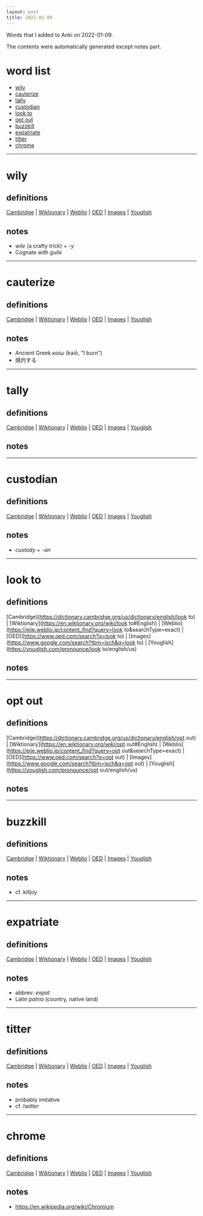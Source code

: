 ```yaml
---
layout: post
title: 2022-01-09
---
```


Words that I added to Anki on 2022-01-09.

The contents were automatically generated except notes part.
# word list
- [wily](#wily)
- [cauterize](#cauterize)
- [tally](#tally)
- [custodian](#custodian)
- [look to](#look-to)
- [opt out](#opt-out)
- [buzzkill](#buzzkill)
- [expatriate](#expatriate)
- [titter](#titter)
- [chrome](#chrome)

---

# wily
## definitions
[Cambridge](https://dictionary.cambridge.org/us/dictionary/english/wily)
|
[Wiktionary](https://en.wiktionary.org/wiki/wily#English)
|
[Weblio](https://ejje.weblio.jp/content_find?query=wily&searchType=exact)
|
[OED](https://www.oed.com/search?q=wily)
|
[Images](https://www.google.com/search?tbm=isch&q=wily)
|
[Youglish](https://youglish.com/pronounce/wily/english/us)

## notes
- *wile* (a crafty trick) + *-y*
- Cognate with *guile*

---

# cauterize
## definitions
[Cambridge](https://dictionary.cambridge.org/us/dictionary/english/cauterize)
|
[Wiktionary](https://en.wiktionary.org/wiki/cauterize#English)
|
[Weblio](https://ejje.weblio.jp/content_find?query=cauterize&searchType=exact)
|
[OED](https://www.oed.com/search?q=cauterize)
|
[Images](https://www.google.com/search?tbm=isch&q=cauterize)
|
[Youglish](https://youglish.com/pronounce/cauterize/english/us)

## notes
- Ancient Greek *καίω* (kaíō, "I burn")
- 焼灼する

---

# tally
## definitions
[Cambridge](https://dictionary.cambridge.org/us/dictionary/english/tally)
|
[Wiktionary](https://en.wiktionary.org/wiki/tally#English)
|
[Weblio](https://ejje.weblio.jp/content_find?query=tally&searchType=exact)
|
[OED](https://www.oed.com/search?q=tally)
|
[Images](https://www.google.com/search?tbm=isch&q=tally)
|
[Youglish](https://youglish.com/pronounce/tally/english/us)

## notes

---

# custodian
## definitions
[Cambridge](https://dictionary.cambridge.org/us/dictionary/english/custodian)
|
[Wiktionary](https://en.wiktionary.org/wiki/custodian#English)
|
[Weblio](https://ejje.weblio.jp/content_find?query=custodian&searchType=exact)
|
[OED](https://www.oed.com/search?q=custodian)
|
[Images](https://www.google.com/search?tbm=isch&q=custodian)
|
[Youglish](https://youglish.com/pronounce/custodian/english/us)

## notes
- *custody* + *-an*

---

# look to
## definitions
[Cambridge](https://dictionary.cambridge.org/us/dictionary/english/look to)
|
[Wiktionary](https://en.wiktionary.org/wiki/look to#English)
|
[Weblio](https://ejje.weblio.jp/content_find?query=look to&searchType=exact)
|
[OED](https://www.oed.com/search?q=look to)
|
[Images](https://www.google.com/search?tbm=isch&q=look to)
|
[Youglish](https://youglish.com/pronounce/look to/english/us)

## notes

---

# opt out
## definitions
[Cambridge](https://dictionary.cambridge.org/us/dictionary/english/opt out)
|
[Wiktionary](https://en.wiktionary.org/wiki/opt out#English)
|
[Weblio](https://ejje.weblio.jp/content_find?query=opt out&searchType=exact)
|
[OED](https://www.oed.com/search?q=opt out)
|
[Images](https://www.google.com/search?tbm=isch&q=opt out)
|
[Youglish](https://youglish.com/pronounce/opt out/english/us)

## notes

---

# buzzkill
## definitions
[Cambridge](https://dictionary.cambridge.org/us/dictionary/english/buzzkill)
|
[Wiktionary](https://en.wiktionary.org/wiki/buzzkill#English)
|
[Weblio](https://ejje.weblio.jp/content_find?query=buzzkill&searchType=exact)
|
[OED](https://www.oed.com/search?q=buzzkill)
|
[Images](https://www.google.com/search?tbm=isch&q=buzzkill)
|
[Youglish](https://youglish.com/pronounce/buzzkill/english/us)

## notes
- cf. killjoy

---

# expatriate
## definitions
[Cambridge](https://dictionary.cambridge.org/us/dictionary/english/expatriate)
|
[Wiktionary](https://en.wiktionary.org/wiki/expatriate#English)
|
[Weblio](https://ejje.weblio.jp/content_find?query=expatriate&searchType=exact)
|
[OED](https://www.oed.com/search?q=expatriate)
|
[Images](https://www.google.com/search?tbm=isch&q=expatriate)
|
[Youglish](https://youglish.com/pronounce/expatriate/english/us)

## notes
- abbrev: *expat*
- Latin *patria* (country, native land)

---

# titter
## definitions
[Cambridge](https://dictionary.cambridge.org/us/dictionary/english/titter)
|
[Wiktionary](https://en.wiktionary.org/wiki/titter#English)
|
[Weblio](https://ejje.weblio.jp/content_find?query=titter&searchType=exact)
|
[OED](https://www.oed.com/search?q=titter)
|
[Images](https://www.google.com/search?tbm=isch&q=titter)
|
[Youglish](https://youglish.com/pronounce/titter/english/us)

## notes
- probably imitative
- cf. *twitter*

---

# chrome
## definitions
[Cambridge](https://dictionary.cambridge.org/us/dictionary/english/chrome)
|
[Wiktionary](https://en.wiktionary.org/wiki/chrome#English)
|
[Weblio](https://ejje.weblio.jp/content_find?query=chrome&searchType=exact)
|
[OED](https://www.oed.com/search?q=chrome)
|
[Images](https://www.google.com/search?tbm=isch&q=chrome)
|
[Youglish](https://youglish.com/pronounce/chrome/english/us)

## notes
- <https://en.wikipedia.org/wiki/Chromium>
